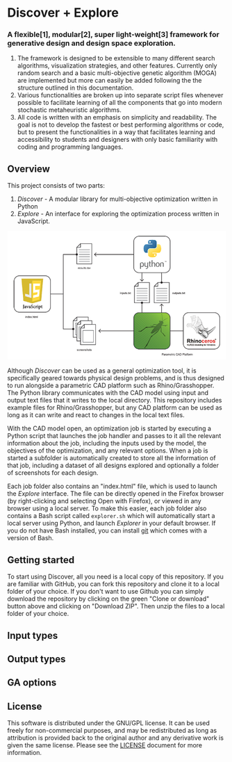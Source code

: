 # Discover + Explore
### A flexible[1], modular[2], super light-weight[3] framework for generative design and design space exploration.

1. The framework is designed to be extensible to many different search algorithms, visualization strategies, and other features. Currently only random search and a basic multi-objective genetic algorithm (MOGA) are implemented but more can easily be added following the the structure outlined in this documentation.
2. Various functionalities are broken up into separate script files whenever possible to facilitate learning of all the components that go into modern stochastic metaheuristic algorithms.
3. All code is written with an emphasis on simplicity and readability. The goal is not to develop the fastest or best performing algorithms or code, but to present the functionalities in a way that facilitates learning and accessibility to students and designers with only basic familiarity with coding and programming languages.

## Overview

This project consists of two parts:

1. *Discover* - A modular library for multi-objective optimization written in Python
2. *Explore* - An interface for exploring the optimization process written in JavaScript.

![diagram](docs/diagram.png)

Although *Discover* can be used as a general optimization tool, it is specifically geared towards physical design problems, and is thus designed to run alongside a parametric CAD platform such as Rhino/Grasshopper. The Python library communicates with the CAD model using input and output text files that it writes to the local directory. This repository includes example files for Rhino/Grasshopper, but any CAD platform can be used as long as it can write and react to changes in the local text files.

With the CAD model open, an optimization job is started by executing a Python script that launches the job handler and passes to it all the relevant information about the job, including the inputs used by the model, the objectives of the optimization, and any relevant options. When a job is started a subfolder is automatically created to store all the information of that job, including a dataset of all designs explored and optionally a folder of screenshots for each design.

Each job folder also contains an "index.html" file, which is used to launch the *Explore* interface. The file can be directly opened in the Firefox browser (by right-clicking and selecting Open with Firefox), or viewed in any browser using a local server. To make this easier, each job folder also contains a Bash script called `explorer.sh` which will automatically start a local server using Python, and launch *Explorer* in your default browser. If you do not have Bash installed, you can install [git](https://git-scm.com/downloads) which comes with a version of Bash.

## Getting started

To start using Discover, all you need is a local copy of this repository. If you are familiar with GitHub, you can fork this repository and clone it to a local folder of your choice. If you don't want to use Github you can simply download the repository by clicking on the green "Clone or download" button above and clicking on "Download ZIP". Then unzip the files to a local folder of your choice.



## Input types



## Output types

## GA options

## License

This software is distributed under the GNU/GPL license. It can be used freely for non-commercial purposes, and may be redistributed as long as attribution is provided back to the original author and any derivative work is given the same license. Please see the [LICENSE](https://github.com/danilnagy/discover/blob/master/LICENSE) document for more information.
